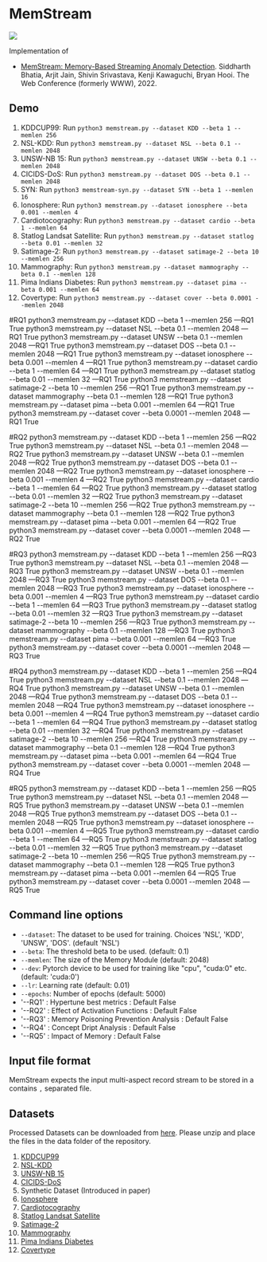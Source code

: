 # MemStream

<p>
  <a href="https://arxiv.org/pdf/2106.03837.pdf"><img src="http://img.shields.io/badge/Paper-PDF-brightgreen.svg"></a>
  <a href="https://github.com/Stream-AD/MemStream/blob/master/LICENSE">
  </a>
</p>

Implementation of

- [MemStream: Memory-Based Streaming Anomaly Detection](https://arxiv.org/pdf/2106.03837.pdf). Siddharth Bhatia, Arjit Jain, Shivin Srivastava, Kenji Kawaguchi, Bryan Hooi. The Web Conference (formerly WWW), 2022.

## Demo

1. KDDCUP99: Run `python3 memstream.py --dataset KDD --beta 1 --memlen 256`
2. NSL-KDD: Run `python3 memstream.py --dataset NSL --beta 0.1 --memlen 2048`
3. UNSW-NB 15: Run `python3 memstream.py --dataset UNSW --beta 0.1 --memlen 2048`
4. CICIDS-DoS: Run `python3 memstream.py --dataset DOS --beta 0.1 --memlen 2048`
5. SYN: Run `python3 memstream-syn.py --dataset SYN --beta 1 --memlen 16`
6. Ionosphere: Run `python3 memstream.py --dataset ionosphere --beta 0.001 --memlen 4`
7. Cardiotocography: Run `python3 memstream.py --dataset cardio --beta 1 --memlen 64`
8. Statlog Landsat Satellite: Run `python3 memstream.py --dataset statlog --beta 0.01 --memlen 32`
9. Satimage-2: Run `python3 memstream.py --dataset satimage-2 --beta 10 --memlen 256`
10. Mammography: Run `python3 memstream.py --dataset mammography --beta 0.1 --memlen 128`
11. Pima Indians Diabetes: Run `python3 memstream.py --dataset pima --beta 0.001 --memlen 64`
12. Covertype: Run `python3 memstream.py --dataset cover --beta 0.0001 --memlen 2048`

#RQ1
python3 memstream.py --dataset KDD --beta 1 --memlen 256 —RQ1 True
python3 memstream.py --dataset NSL --beta 0.1 --memlen 2048 —RQ1 True
python3 memstream.py --dataset UNSW --beta 0.1 --memlen 2048 —RQ1 True
python3 memstream.py --dataset DOS --beta 0.1 --memlen 2048 —RQ1 True
python3 memstream.py --dataset ionosphere --beta 0.001 --memlen 4 —RQ1 True
python3 memstream.py --dataset cardio --beta 1 --memlen 64 —RQ1 True
python3 memstream.py --dataset statlog --beta 0.01 --memlen 32 —RQ1 True
python3 memstream.py --dataset satimage-2 --beta 10 --memlen 256 —RQ1 True
python3 memstream.py --dataset mammography --beta 0.1 --memlen 128 —RQ1 True
python3 memstream.py --dataset pima --beta 0.001 --memlen 64 —RQ1 True
python3 memstream.py --dataset cover --beta 0.0001 --memlen 2048 —RQ1 True

#RQ2
python3 memstream.py --dataset KDD --beta 1 --memlen 256 —RQ2 True
python3 memstream.py --dataset NSL --beta 0.1 --memlen 2048 —RQ2 True
python3 memstream.py --dataset UNSW --beta 0.1 --memlen 2048 —RQ2 True
python3 memstream.py --dataset DOS --beta 0.1 --memlen 2048 —RQ2 True
python3 memstream.py --dataset ionosphere --beta 0.001 --memlen 4 —RQ2 True
python3 memstream.py --dataset cardio --beta 1 --memlen 64 —RQ2 True
python3 memstream.py --dataset statlog --beta 0.01 --memlen 32 —RQ2 True
python3 memstream.py --dataset satimage-2 --beta 10 --memlen 256 —RQ2 True
python3 memstream.py --dataset mammography --beta 0.1 --memlen 128 —RQ2 True
python3 memstream.py --dataset pima --beta 0.001 --memlen 64 —RQ2 True
python3 memstream.py --dataset cover --beta 0.0001 --memlen 2048 —RQ2 True

#RQ3
python3 memstream.py --dataset KDD --beta 1 --memlen 256 —RQ3 True
python3 memstream.py --dataset NSL --beta 0.1 --memlen 2048 —RQ3 True
python3 memstream.py --dataset UNSW --beta 0.1 --memlen 2048 —RQ3 True
python3 memstream.py --dataset DOS --beta 0.1 --memlen 2048 —RQ3 True
python3 memstream.py --dataset ionosphere --beta 0.001 --memlen 4 —RQ3 True
python3 memstream.py --dataset cardio --beta 1 --memlen 64 —RQ3 True
python3 memstream.py --dataset statlog --beta 0.01 --memlen 32 —RQ3 True
python3 memstream.py --dataset satimage-2 --beta 10 --memlen 256 —RQ3 True
python3 memstream.py --dataset mammography --beta 0.1 --memlen 128 —RQ3 True
python3 memstream.py --dataset pima --beta 0.001 --memlen 64 —RQ3 True
python3 memstream.py --dataset cover --beta 0.0001 --memlen 2048 —RQ3 True

#RQ4
python3 memstream.py --dataset KDD --beta 1 --memlen 256 —RQ4 True
python3 memstream.py --dataset NSL --beta 0.1 --memlen 2048 —RQ4 True
python3 memstream.py --dataset UNSW --beta 0.1 --memlen 2048 —RQ4 True
python3 memstream.py --dataset DOS --beta 0.1 --memlen 2048 —RQ4 True
python3 memstream.py --dataset ionosphere --beta 0.001 --memlen 4 —RQ4 True
python3 memstream.py --dataset cardio --beta 1 --memlen 64 —RQ4 True
python3 memstream.py --dataset statlog --beta 0.01 --memlen 32 —RQ4 True
python3 memstream.py --dataset satimage-2 --beta 10 --memlen 256 —RQ4 True
python3 memstream.py --dataset mammography --beta 0.1 --memlen 128 —RQ4 True
python3 memstream.py --dataset pima --beta 0.001 --memlen 64 —RQ4 True
python3 memstream.py --dataset cover --beta 0.0001 --memlen 2048 —RQ4 True

#RQ5
python3 memstream.py --dataset KDD --beta 1 --memlen 256 —RQ5 True
python3 memstream.py --dataset NSL --beta 0.1 --memlen 2048 —RQ5 True
python3 memstream.py --dataset UNSW --beta 0.1 --memlen 2048 —RQ5 True
python3 memstream.py --dataset DOS --beta 0.1 --memlen 2048 —RQ5 True
python3 memstream.py --dataset ionosphere --beta 0.001 --memlen 4 —RQ5 True
python3 memstream.py --dataset cardio --beta 1 --memlen 64 —RQ5 True
python3 memstream.py --dataset statlog --beta 0.01 --memlen 32 —RQ5 True
python3 memstream.py --dataset satimage-2 --beta 10 --memlen 256 —RQ5 True
python3 memstream.py --dataset mammography --beta 0.1 --memlen 128 —RQ5 True
python3 memstream.py --dataset pima --beta 0.001 --memlen 64 —RQ5 True
python3 memstream.py --dataset cover --beta 0.0001 --memlen 2048 —RQ5 True

## Command line options
  * `--dataset`: The dataset to be used for training. Choices 'NSL', 'KDD', 'UNSW', 'DOS'. (default 'NSL')
  * `--beta`: The threshold beta to be used. (default: 0.1)
  * `--memlen`: The size of the Memory Module (default: 2048)
  * `--dev`: Pytorch device to be used for training like "cpu", "cuda:0" etc. (default: 'cuda:0')
  * `--lr`: Learning rate (default: 0.01)
  * `--epochs`: Number of epochs (default: 5000)
  * '--RQ1' : Hypertune best metrics : Default False
  * '--RQ2' : Effect of Activation Functions : Default False
  * '--RQ3' : Memory Poisoning Prevention Analysis : Default False
  * '--RQ4' : Concept Dript Analysis : Default False
  * '--RQ5' : Impact of Memory : Default False

## Input file format
MemStream expects the input multi-aspect record stream to be stored in a contains `,` separated file.

## Datasets
Processed Datasets can be downloaded from [here](https://drive.google.com/file/d/1najJ13lSwPpB9lkGk-6ZzgAV65m8ux7Y/view?usp=sharing). Please unzip and place the files in the data folder of the repository.

1. [KDDCUP99](http://kdd.ics.uci.edu/databases/kddcup99/kddcup99.html)
2. [NSL-KDD](https://www.unb.ca/cic/datasets/nsl.html)
3. [UNSW-NB 15](https://www.unsw.adfa.edu.au/unsw-canberra-cyber/cybersecurity/ADFA-NB15-Datasets/)
4. [CICIDS-DoS](https://www.unb.ca/cic/datasets/ids-2018.html)
5. Synthetic Dataset (Introduced in paper)
6. [Ionosphere](https://archive.ics.uci.edu/ml/index.php)
7. [Cardiotocography](https://archive.ics.uci.edu/ml/index.php)
8. [Statlog Landsat Satellite](https://archive.ics.uci.edu/ml/index.php)
9. [Satimage-2](http://odds.cs.stonybrook.edu)
10. [Mammography](http://odds.cs.stonybrook.edu)
11. [Pima Indians Diabetes](https://archive.ics.uci.edu/ml/index.php)
12. [Covertype](https://archive.ics.uci.edu/ml/index.php)

